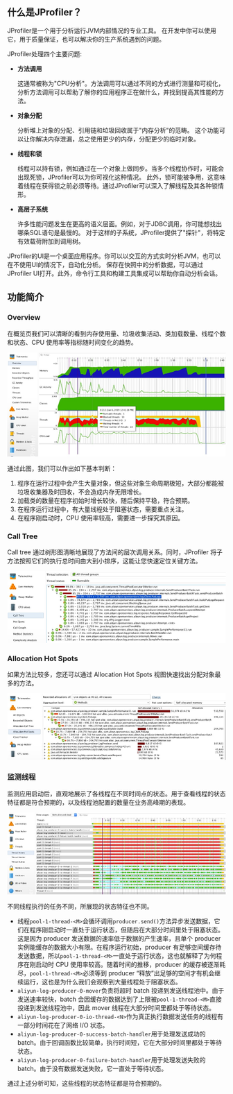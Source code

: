 

## 什么是JProfiler？

JProfiler是一个用于分析运行JVM内部情况的专业工具。 在开发中你可以使用它，用于质量保证，也可以解决你的生产系统遇到的问题。

JProfiler处理四个主要问题:

- **方法调用**

  这通常被称为"CPU分析"。方法调用可以通过不同的方式进行测量和可视化， 分析方法调用可以帮助了解你的应用程序正在做什么，并找到提高其性能的方法。

- **对象分配**

  分析堆上对象的分配、引用链和垃圾回收属于"内存分析"的范畴。 这个功能可以让你解决内存泄漏，总之使用更少的内存，分配更少的临时对象。

- **线程和锁**

  线程可以持有锁，例如通过在一个对象上做同步。当多个线程协作时，可能会出现死锁，JProfiler可以为你可视化这种情况。 此外，锁可能被争用，这意味着线程在获得锁之前必须等待。通过JProfiler可以深入了解线程及其各种锁情形。

- **高层子系统**

  许多性能问题发生在更高的语义层面。例如，对于JDBC调用，你可能想找出哪条SQL语句是最慢的。 对于这样的子系统，JProfiler提供了"探针"，将特定有效载荷附加到调用树。

JProfiler的UI是一个桌面应用程序。你可以以交互的方式实时分析JVM，也可以在不使用UI的情况下，自动化分析。 保存在快照中的分析数据，可以通过JProfiler UI打开。此外，命令行工具和构建工具集成可以帮助你自动分析会话。

## 功能简介

### Overview

在概览页我们可以清晰的看到内存使用量、垃圾收集活动、类加载数量、线程个数和状态、CPU 使用率等指标随时间变化的趋势。

![image-20220902004854136](img/JProfiler/image-20220902004854136.png)

通过此图，我们可以作出如下基本判断：

1. 程序在运行过程中会产生大量对象，但这些对象生命周期极短，大部分都能被垃圾收集器及时回收，不会造成内存无限增长。
2. 加载类的数量在程序初始时增长较快，随后保持平稳，符合预期。
3. 在程序运行过程中，有大量线程处于阻塞状态，需要重点关注。
4. 在程序刚启动时，CPU 使用率较高，需要进一步探究其原因。

### Call Tree

Call tree 通过树形图清晰地展现了方法间的层次调用关系。同时，JProfiler 将子方法按照它们的执行总时间由大到小排序，这能让您快速定位关键方法。

![image-20220902005022361](img/JProfiler/image-20220902005022361.png)

### **Allocation Hot Spots**

如果方法比较多，您还可以通过 Allocation Hot Spots 视图快速找出分配对象最多的方法。

![image-20220902011647317](img/JProfiler/image-20220902011647317.png)

### 监测线程

监测应用启动后，直观地展示了各线程在不同时间点的状态。用于查看线程的状态特征都是符合预期的，以及线程池配置的数量在业务高峰期的表现。

![image-20220902011615108](img/JProfiler/image-20220902011615108.png)

不同线程执行的任务不同，所展现的状态特征也不同。

- 线程`pool-1-thread-<M>`会循环调用`producer.send()`方法异步发送数据，它们在程序刚启动时一直处于运行状态，但随后在大部分时间里处于阻塞状态。这是因为 producer 发送数据的速率低于数据的产生速率，且单个 producer 实例能缓存的数据大小有限。在程序运行初始，producer 有足够空间缓存待发送数据，所以`pool-1-thread-<M>`一直处于运行状态，这也就解释了为何程序在刚启动时 CPU 使用率较高。随着时间的推移，producer 的缓存被逐渐耗尽，`pool-1-thread-<M>`必须等到 producer “释放”出足够的空间才有机会继续运行，这也是为什么我们会观察到大量线程处于阻塞状态。
- `aliyun-log-producer-0-mover`负责将超时 batch 投递到发送线程池中。由于发送速率较快，batch 会因缓存的数据达到了上限被`pool-1-thread-<M>`直接投递到发送线程池中，因此 mover 线程在大部分时间里都处于等待状态。
- `aliyun-log-producer-0-io-thread-<N>`作为真正执行数据发送任务的线程有一部分时间花在了网络 I/O 状态。
- `aliyun-log-producer-0-success-batch-handler`用于处理发送成功的 batch。由于回调函数比较简单，执行时间短，它在大部分时间里都处于等待状态。
- `aliyun-log-producer-0-failure-batch-handler`用于处理发送失败的 batch。由于没有数据发送失败，它一直处于等待状态。

通过上述分析可知，这些线程的状态特征都是符合预期的。